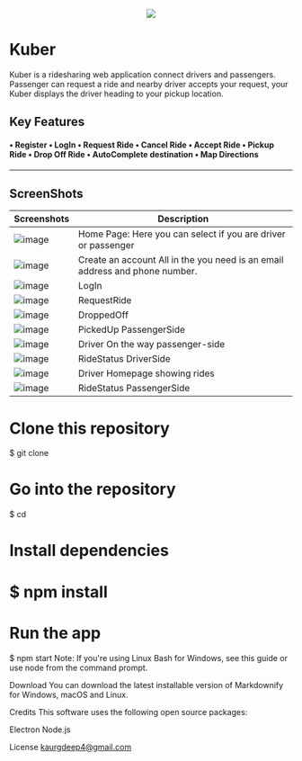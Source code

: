 <p align="center">
  <img src="https://user-images.githubusercontent.com/37717564/64203536-7f497b00-ce48-11e9-9b15-eadd69e84061.png">
</p>




# Kuber 
Kuber is a ridesharing web application connect drivers and passengers. Passenger can request a ride and nearby driver accepts your request, your Kuber displays the driver heading to your pickup location.    

**Key Features** 
------------------
#### • Register • LogIn • Request Ride • Cancel Ride • Accept Ride • Pickup Ride • Drop Off Ride  • AutoComplete destination • Map Directions
----------------
## ScreenShots

Screenshots  | Description
------------ | -------------
![image](https://user-images.githubusercontent.com/37717564/64212586-aa3ec980-ce5e-11e9-834f-0a30c6600839.png)| Home Page: Here you can                                                                                                                 select if you are driver                                                                                                                 or passenger
![image](https://user-images.githubusercontent.com/37717564/64212197-69928080-ce5d-11e9-9543-a3ab01188bea.png) |  Create an account All                                                                                                                   in the you need is an                                                                                                                   email address and                                                                                                                       phone number.  
![image](https://user-images.githubusercontent.com/37717564/64224197-7cbc4500-ce8b-11e9-9522-529743333d53.png)  | LogIn
![image](https://user-images.githubusercontent.com/37717564/64224101-24854300-ce8b-11e9-87a3-64fe6495e4ef.png)  | RequestRide
![image](https://user-images.githubusercontent.com/37717564/64224251-b2f9c480-ce8b-11e9-8cb5-e0a65ed379fe.png)  | DroppedOff
![image](https://user-images.githubusercontent.com/37717564/64224303-efc5bb80-ce8b-11e9-8ec4-e0ccb4209c8b.png)  | PickedUp PassengerSide
![image](https://user-images.githubusercontent.com/37717564/64224405-2dc2df80-ce8c-11e9-80ac-56deae076693.png)  | Driver On the way                                                                                                                       passenger-side
![image](https://user-images.githubusercontent.com/37717564/64224462-7d091000-ce8c-11e9-8ee1-61e6efa34084.png)  | RideStatus DriverSide
![image](https://user-images.githubusercontent.com/37717564/64224499-aa55be00-ce8c-11e9-884b-bdf115597d14.png)  | Driver Homepage                                                                                                                         showing rides
![image](https://user-images.githubusercontent.com/37717564/64224564-dd984d00-ce8c-11e9-87b2-83d9ded09277.png)  | RideStatus                                                                                                                               PassengerSide
# Clone this repository
$ git clone 

# Go into the repository
$ cd 

# Install dependencies
# $ npm install

# Run the app
$ npm start
Note: If you're using Linux Bash for Windows, see this guide or use node from the command prompt.

Download
You can download the latest installable version of Markdownify for Windows, macOS and Linux.


Credits
This software uses the following open source packages:

Electron
Node.js

License
kaurgdeep4@gmail.com 
